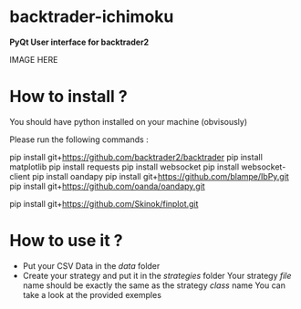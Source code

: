 # backtrader-ichimoku

**PyQt User interface for backtrader2**

IMAGE HERE

# How to install ?

You should have python installed on your machine (obvisously)

Please run the following commands : 

pip install git+https://github.com/backtrader2/backtrader
pip install matplotlib
pip install requests
pip install websocket
pip install websocket-client
pip install oandapy
pip install git+https://github.com/blampe/IbPy.git
pip install git+https://github.com/oanda/oandapy.git

pip install git+https://github.com/Skinok/finplot.git


# How to use it ?

* Put your CSV Data in the *data* folder
* Create your strategy and put it in the *strategies* folder
 Your strategy *file* name should be exactly the same as the strategy *class* name
 You can take a look at the provided exemples



